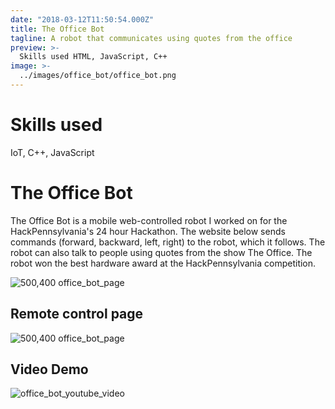 ```yaml
---
date: "2018-03-12T11:50:54.000Z"
title: The Office Bot
tagline: A robot that communicates using quotes from the office
preview: >-
  Skills used HTML, JavaScript, C++
image: >-
  ../images/office_bot/office_bot.png
---
```


# Skills used

IoT, C++, JavaScript

# The Office Bot

The Office Bot is a mobile web-controlled robot I worked on for the HackPennsylvania's 24 hour Hackathon. The website below sends commands (forward, backward, left, right) to the robot, which it follows. The robot can also talk to people using quotes from the show The Office. The robot won the best hardware award at the HackPennsylvania competition.

![500,400 office_bot_page](../images/office_bot/office_bot.png)

## Remote control page

![500,400 office_bot_page](../images/office_bot/page_control.png)

## Video Demo

![office_bot_youtube_video](_9rsyoW6yUo?si=aJHm-G_Fqxz7Zk3x)
